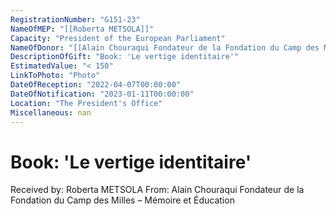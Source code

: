```yaml
---
RegistrationNumber: "G151-23"
NameOfMEP: "[[Roberta METSOLA]]"
Capacity: "President of the European Parliament"
NameOfDonor: "[[Alain Chouraqui Fondateur de la Fondation du Camp des Milles – Mémoire et Éducation]]"
DescriptionOfGift: "Book: 'Le vertige identitaire'"
EstimatedValue: "< 150"
LinkToPhoto: "Photo"
DateOfReception: "2022-04-07T00:00:00"
DateOfNotification: "2023-01-11T00:00:00"
Location: "The President's Office"
Miscellaneous: nan
---
```


# Book: 'Le vertige identitaire'

Received by: Roberta METSOLA
From: Alain Chouraqui Fondateur de la Fondation du Camp des Milles – Mémoire et Éducation
